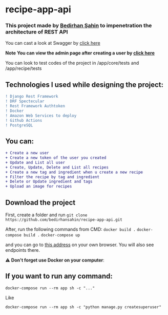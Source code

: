 # recipe-app-api

### This project made by [Bedirhan Şahin](https://www.linkedin.com/in/bedirhan-sahin/) to impenetration the architecture of REST API


You can cast a look at Swagger by [click here](http://ec2-34-228-80-140.compute-1.amazonaws.com/api/docs/)

**Note** **You can view the admin page after creating a user by [click here](http://ec2-34-228-80-140.compute-1.amazonaws.com/admin/)**

You can look to test codes of the project in /app/core/tests and /app/recipe/tests

## Technologies I used while designing the project:

```diff
! Django Rest Framework
! DRF Spectecular
! Rest Framework Authtoken
! Docker
! Amazon Web Services to deploy
! Github Actions
! PostgreSQL
```

## You can:

```diff
+ Create a new user
+ Create a new token of the user you created
+ Update and List all user
+ Create, Update, Delete and List all recipes
+ Create a new tag and ingredient when u create a new recipe
+ Filter the recipe by tag and ingredient
+ Delete or Update ingredient and tags
+ Upload an image for recipes
```

## Download the project

First, create a folder and run ```git clone https://github.com/bedirhansahin/recipe-app-api.git ```

After, run the following commands from CMD:
``` docker build . ```
``` docker-compose build . ```
``` docker-compose up ```

and you can go to [this address](http://127.0.0.1:8090/) on your own browser. You will also see endpoints there.

:warning: **Don't forget use Docker on your computer**:

## If you want to run any command:

``` docker-compose run --rm app sh -c "..." ```

Like

```docker-compose run --rm app sh -c "python manage.py createsuperuser" ```


